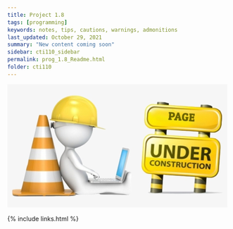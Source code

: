 ```yaml
---
title: Project 1.8
tags: [programming]
keywords: notes, tips, cautions, warnings, admonitions
last_updated: October 29, 2021
summary: "New content coming soon"
sidebar: cti110_sidebar
permalink: prog_1.8_Readme.html
folder: cti110
---
```


![under construction](../../images/new-content-coming-soon-web-page-is-under.png)

{% include links.html %}

